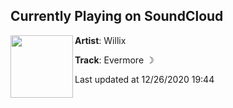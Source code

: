 ## Currently Playing on SoundCloud

[<img align="left" width="100" src="https://i1.sndcdn.com/artworks-uVI5SGl9tl9bCDl9-aPjkoQ-t50x50.jpg">](https://soundcloud.com/willixbeats/evermore)

**Artist**: Willix 

**Track**: Evermore  ☽

Last updated at 12/26/2020 19:44
